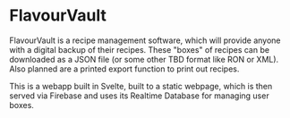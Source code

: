 # FlavourVault

FlavourVault is a recipe management software, which will provide anyone with a digital backup of their recipes. These "boxes" of recipes can be downloaded as a JSON file (or some other TBD format like RON or XML). Also planned are a printed export function to print out recipes.

This is a webapp built in Svelte, built to a static webpage, which is then served via Firebase and uses its Realtime Database for managing user boxes.  
